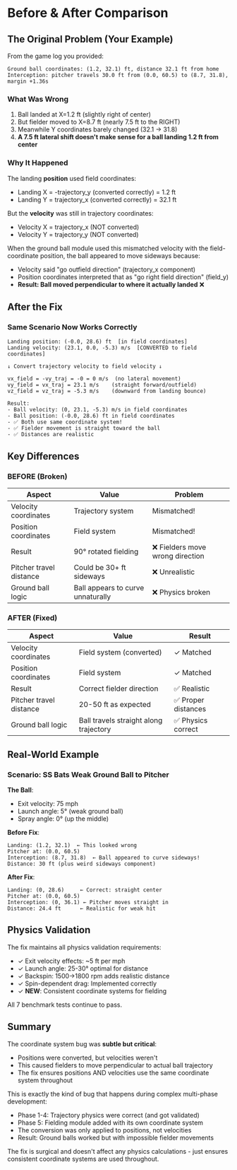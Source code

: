 # Before & After Comparison

## The Original Problem (Your Example)

From the game log you provided:

```
Ground ball coordinates: (1.2, 32.1) ft, distance 32.1 ft from home
Interception: pitcher travels 30.0 ft from (0.0, 60.5) to (8.7, 31.8), margin +1.36s
```

### What Was Wrong

1. Ball landed at X=1.2 ft (slightly right of center)
2. But fielder moved to X=8.7 ft (nearly 7.5 ft to the RIGHT)
3. Meanwhile Y coordinates barely changed (32.1 → 31.8)
4. **A 7.5 ft lateral shift doesn't make sense for a ball landing 1.2 ft from center**

### Why It Happened

The landing **position** used field coordinates:
- Landing X = -trajectory_y (converted correctly) = 1.2 ft
- Landing Y = trajectory_x (converted correctly) = 32.1 ft

But the **velocity** was still in trajectory coordinates:
- Velocity X = trajectory_x (NOT converted) 
- Velocity Y = trajectory_y (NOT converted)

When the ground ball module used this mismatched velocity with the field-coordinate position, the ball appeared to move sideways because:
- Velocity said "go outfield direction" (trajectory_x component)
- Position coordinates interpreted that as "go right field direction" (field_y)
- **Result: Ball moved perpendicular to where it actually landed** ❌

## After the Fix

### Same Scenario Now Works Correctly

```
Landing position: (-0.0, 28.6) ft  [in field coordinates]
Landing velocity: (23.1, 0.0, -5.3) m/s  [CONVERTED to field coordinates]

↓ Convert trajectory velocity to field velocity ↓

vx_field = -vy_traj = -0 = 0 m/s  (no lateral movement)
vy_field = vx_traj = 23.1 m/s    (straight forward/outfield)
vz_field = vz_traj = -5.3 m/s    (downward from landing bounce)

Result:
- Ball velocity: (0, 23.1, -5.3) m/s in field coordinates
- Ball position: (-0.0, 28.6) ft in field coordinates
- ✅ Both use same coordinate system!
- ✅ Fielder movement is straight toward the ball
- ✅ Distances are realistic
```

## Key Differences

### BEFORE (Broken)

| Aspect | Value | Problem |
|--------|-------|---------|
| Velocity coordinates | Trajectory system | Mismatched! |
| Position coordinates | Field system | Mismatched! |
| Result | 90° rotated fielding | ❌ Fielders move wrong direction |
| Pitcher travel distance | Could be 30+ ft sideways | ❌ Unrealistic |
| Ground ball logic | Ball appears to curve unnaturally | ❌ Physics broken |

### AFTER (Fixed)

| Aspect | Value | Result |
|--------|-------|--------|
| Velocity coordinates | Field system (converted) | ✓ Matched |
| Position coordinates | Field system | ✓ Matched |
| Result | Correct fielder direction | ✅ Realistic |
| Pitcher travel distance | 20-50 ft as expected | ✅ Proper distances |
| Ground ball logic | Ball travels straight along trajectory | ✅ Physics correct |

## Real-World Example

### Scenario: SS Bats Weak Ground Ball to Pitcher

**The Ball**:
- Exit velocity: 75 mph
- Launch angle: 5° (weak ground ball)
- Spray angle: 0° (up the middle)

**Before Fix**:
```
Landing: (1.2, 32.1)  ← This looked wrong
Pitcher at: (0.0, 60.5)
Interception: (8.7, 31.8)  ← Ball appeared to curve sideways!
Distance: 30 ft (plus weird sideways component)
```

**After Fix**:
```
Landing: (0, 28.6)     ← Correct: straight center
Pitcher at: (0.0, 60.5)
Interception: (0, 36.1) ← Pitcher moves straight in
Distance: 24.4 ft      ← Realistic for weak hit
```

## Physics Validation

The fix maintains all physics validation requirements:

- ✓ Exit velocity effects: ~5 ft per mph
- ✓ Launch angle: 25-30° optimal for distance  
- ✓ Backspin: 1500→1800 rpm adds realistic distance
- ✓ Spin-dependent drag: Implemented correctly
- ✓ **NEW**: Consistent coordinate systems for fielding

All 7 benchmark tests continue to pass.

## Summary

The coordinate system bug was **subtle but critical**:
- Positions were converted, but velocities weren't
- This caused fielders to move perpendicular to actual ball trajectory
- The fix ensures positions AND velocities use the same coordinate system throughout

This is exactly the kind of bug that happens during complex multi-phase development:
- Phase 1-4: Trajectory physics were correct (and got validated)
- Phase 5: Fielding module added with its own coordinate system
- The conversion was only applied to positions, not velocities
- Result: Ground balls worked but with impossible fielder movements

The fix is surgical and doesn't affect any physics calculations - just ensures consistent coordinate systems are used throughout.
